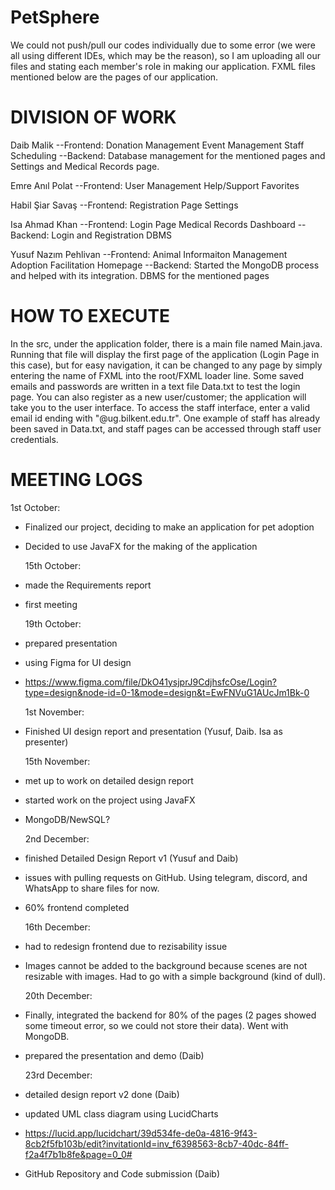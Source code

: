 # PetSphere
We could not push/pull our codes individually due to some error (we were all using different IDEs, which may be the reason), so I am uploading all our files and stating each member's role in making our application. FXML files mentioned below are the pages of our application.

# DIVISION OF WORK
Daib Malik 
  --Frontend:
    Donation Management
    Event Management
    Staff Scheduling
  --Backend:
    Database management for the mentioned pages and Settings and Medical Records page.

Emre Anıl Polat 
  --Frontend:
    User Management
    Help/Support
    Favorites

Habil Şiar Savaş
  --Frontend:
    Registration Page
    Settings

Isa Ahmad Khan
  --Frontend:
    Login Page
    Medical Records
    Dashboard
  --Backend:
    Login and Registration DBMS
    
Yusuf Nazım Pehlivan
  --Frontend:
    Animal Informaiton Management
    Adoption Facilitation
    Homepage
  --Backend:
    Started the MongoDB process and helped with its integration. DBMS for the mentioned pages
    
# HOW TO EXECUTE
  In the src, under the application folder, there is a main file named Main.java. Running that file will display the first page of the application (Login Page in this case), but for easy navigation, it can be changed to any page by simply entering the name of FXML into the root/FXML loader line. Some saved emails and passwords are written in a text file Data.txt to test the login page. You can also register as a new user/customer; the application will take you to the user interface. To access the staff interface, enter a valid email id ending with "@ug.bilkent.edu.tr". One example of staff has already been saved in Data.txt, and staff pages can be accessed through staff user credentials. 

# MEETING LOGS
  1st October: 
- Finalized our project, deciding to make an application for pet adoption
- Decided to use JavaFX for the making of the application

  15th October:
- made the Requirements report
- first meeting

  19th October:
- prepared presentation
- using Figma for UI design
- https://www.figma.com/file/DkO41ysjprJ9CdjhsfcOse/Login?type=design&node-id=0-1&mode=design&t=EwFNVuG1AUcJm1Bk-0

  1st November:
- Finished UI design report and presentation (Yusuf, Daib. Isa as presenter)

  15th November:
- met up to work on detailed design report
- started work on the project using JavaFX
- MongoDB/NewSQL?

  2nd December:
- finished Detailed Design Report v1 (Yusuf and Daib)
- issues with pulling requests on GitHub. Using telegram, discord, and WhatsApp to share files for now.
- 60% frontend completed

  16th December:
- had to redesign frontend due to rezisability issue
- Images cannot be added to the background because scenes are not resizable with images. Had to go with a simple background (kind of dull).

  20th December:
- Finally, integrated the backend for 80% of the pages (2 pages showed some timeout error, so we could not store their data). Went with MongoDB.
- prepared the presentation and demo (Daib)

  23rd December:
- detailed design report v2 done (Daib)
- updated UML class diagram using LucidCharts
- https://lucid.app/lucidchart/39d534fe-de0a-4816-9f43-8cb2f5fb103b/edit?invitationId=inv_f6398563-8cb7-40dc-84ff-f2a4f7b1b8fe&page=0_0#
- GitHub Repository and Code submission (Daib)
